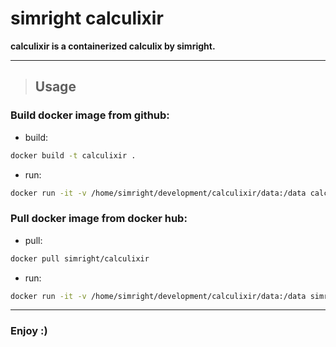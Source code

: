 # simright calculixir

**calculixir is a containerized calculix by simright.**

---

> ## Usage


### **Build docker image from github:**

* build:
``` bash
docker build -t calculixir .
```

* run:
``` bash
docker run -it -v /home/simright/development/calculixir/data:/data calculixir -i /data/simple
```

### **Pull docker image from docker hub:**

* pull:
``` bash
docker pull simright/calculixir
```

* run:
``` bash
docker run -it -v /home/simright/development/calculixir/data:/data simright/calculixir -i /data/simple
```

---

### Enjoy :)
